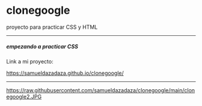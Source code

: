 # clonegoogle
proyecto para practicar CSS y HTML

--------

##### empezando a practicar CSS

Link a mi proyecto:

https://samueldazadaza.github.io/clonegoogle/

----------

https://raw.githubusercontent.com/samueldazadaza/clonegoogle/main/clonegoogle2.JPG
